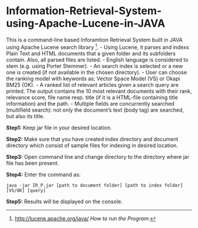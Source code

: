 # Information-Retrieval-System-using-Apache-Lucene-in-JAVA

This is a command-line based Inforamtion Retrieval System built in JAVA using Apache Lucene search library [^1].
	- Using Lucene, it parses and indexs Plain Text and HTML documents that a given folder and its subfolders contain. Also, all parsed files are listed.
	- English language is considered to stem (e.g. using Porter Stemmer).
	- An search index is selected or a new one is created (if not available in the chosen directory).
	- User can choose the ranking model with keywords as; Vector Space Model (VS) or Okapi BM25 (OK).
	- A ranked list of relevant articles given a search query are printed. The output contains the 10 most relevant documents with their rank, relevance score, file name resp. title (if it is a HTML-file containing title information) and the path.
	- Multiple fields are concurrently searched (multifield search): not only the document’s text (body tag) are searched, but also its title.



[^1]: http://lucene.apache.org/java/
_How to run the Program:_

**Step1:** Keep jar file in your desired location.

**Step2:** Make sure that you have created index directory and document directory which consist of sample files for indexing in desired location.

**Step3:** Open command line and change directory to the directory where jar file has been present.

**Step4:** Enter the command as:

`java -jar IR_P.jar [path to document folder] [path to index folder] [VS/OK] [query]`
	
**Step5:** Results will be displayed on the console.
